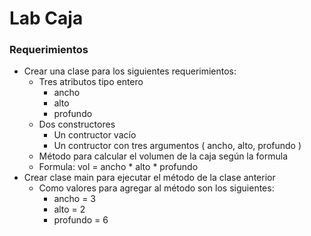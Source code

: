 # Lab Caja

### Requerimientos

- Crear una clase para los siguientes requerimientos:
  - Tres atributos tipo entero
    - ancho
    - alto
    - profundo
  - Dos constructores
    - Un contructor vacío
    - Un contructor con tres argumentos ( ancho, alto, profundo )
  - Método para calcular el volumen de la caja según la formula
  - Formula:  vol = ancho * alto * profundo
- Crear clase main para ejecutar el método de la clase anterior
  - Como valores para agregar al método son los siguientes:
    - ancho = 3
    - alto = 2
    - profundo = 6